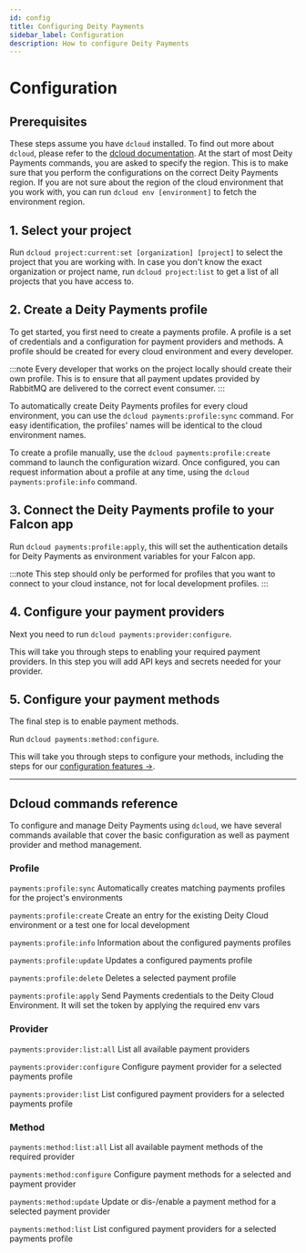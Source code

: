 ```yaml
---
id: config
title: Configuring Deity Payments
sidebar_label: Configuration
description: How to configure Deity Payments
---
```


# Configuration

## Prerequisites

These steps assume you have `dcloud` installed. To find out more about `dcloud`, please refer to the [dcloud documentation](/console/cloud/dcloud). At the start of most Deity Payments commands, you are asked to specify the region. This is to make sure that you perform the configurations on the correct Deity Payments region. If you are not sure about the region of the cloud environment that you work with, you can run `dcloud env [environment]` to fetch the environment region.

## 1. Select your project

Run `dcloud project:current:set [organization] [project]` to select the project that you are working with. In case you don't know the exact organization or project name, run `dcloud project:list` to get a list of all projects that you have access to.

## 2. Create a Deity Payments profile

To get started, you first need to create a payments profile. A profile is a set of credentials and a configuration for payment providers and methods.
A profile should be created for every cloud environment and every developer.

:::note
Every developer that works on the project locally should create their own profile. This is to ensure that all payment updates provided by RabbitMQ are delivered to the correct event consumer.
:::

To automatically create Deity Payments profiles for every cloud environment, you can use the `dcloud payments:profile:sync` command. For easy identification, the profiles' names will be identical to the cloud environment names.

To create a profile manually, use the `dcloud payments:profile:create` command to launch the configuration wizard.
Once configured, you can request information about a profile at any time, using the `dcloud payments:profile:info` command.

## 3. Connect the Deity Payments profile to your Falcon app

Run `dcloud payments:profile:apply`, this will set the authentication details for Deity Payments as environment variables for your Falcon app.

:::note
This step should only be performed for profiles that you want to connect to your cloud instance, not for local development profiles.
:::

## 4. Configure your payment providers

Next you need to run `dcloud payments:provider:configure`.

This will take you through steps to enabling your required payment providers. In this step you will add API keys and secrets needed for your provider.

## 5. Configure your payment methods

The final step is to enable payment methods.

Run `dcloud payments:method:configure`.

This will take you through steps to configure your methods, including the steps for our [configuration features →](/payments/methods/overview).

<hr/>

## Dcloud commands reference

To configure and manage Deity Payments using `dcloud`, we have several commands available that cover the basic configuration as well as payment provider and method management.

### Profile

`payments:profile:sync`
Automatically creates matching payments profiles for the project's environments

`payments:profile:create`
Create an entry for the existing Deity Cloud environment or a test one for local development

`payments:profile:info`
Information about the configured payments profiles

`payments:profile:update`
Updates a configured payments profile

`payments:profile:delete`
Deletes a selected payment profile

`payments:profile:apply`
Send Payments credentials to the Deity Cloud Environment. It will set the token by applying the required env vars

### Provider

`payments:provider:list:all`
List all available payment providers

`payments:provider:configure`
Configure payment provider for a selected payments profile

`payments:provider:list`
List configured payment providers for a selected payments profile

### Method

`payments:method:list:all`
List all available payment methods of the required provider

`payments:method:configure`
Configure payment methods for a selected and payment provider

`payments:method:update`
Update or dis-/enable a payment method for a selected payment provider

`payments:method:list`
List configured payment providers for a selected payments profile
